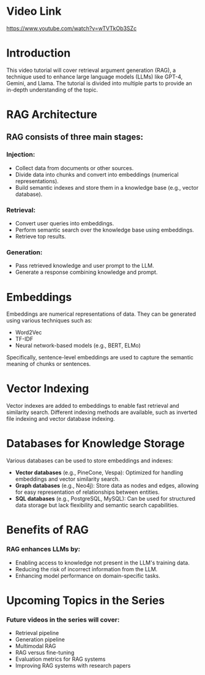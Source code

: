 # Video Link
https://www.youtube.com/watch?v=wTVTkOb3SZc


# Introduction

This video tutorial will cover retrieval argument generation (RAG), a technique used to enhance large language models (LLMs) like GPT-4, Gemini, and Llama. The tutorial is divided into multiple parts to provide an in-depth understanding of the topic.

# RAG Architecture

## RAG consists of three main stages:

### Injection:

* Collect data from documents or other sources.
* Divide data into chunks and convert into embeddings (numerical representations).
* Build semantic indexes and store them in a knowledge base (e.g., vector database).
### Retrieval:

* Convert user queries into embeddings.
* Perform semantic search over the knowledge base using embeddings.
* Retrieve top results.
### Generation:

* Pass retrieved knowledge and user prompt to the LLM.
* Generate a response combining knowledge and prompt.
# Embeddings

Embeddings are numerical representations of data. They can be generated using various techniques such as:

* Word2Vec
* TF-IDF
* Neural network-based models (e.g., BERT, ELMo)

Specifically, sentence-level embeddings are used to capture the semantic meaning of chunks or sentences.

# Vector Indexing

Vector indexes are added to embeddings to enable fast retrieval and similarity search. Different indexing methods are available, such as inverted file indexing and vector database indexing.

# Databases for Knowledge Storage

Various databases can be used to store embeddings and indexes:

* **Vector databases** (e.g., PineCone, Vespa): Optimized for handling embeddings and vector similarity search.
* **Graph databases** (e.g., Neo4j): Store data as nodes and edges, allowing for easy representation of relationships between entities.
* **SQL databases** (e.g., PostgreSQL, MySQL): Can be used for structured data storage but lack flexibility and semantic search capabilities.
# Benefits of RAG

### RAG enhances LLMs by:

* Enabling access to knowledge not present in the LLM's training data.
* Reducing the risk of incorrect information from the LLM.
* Enhancing model performance on domain-specific tasks.
# Upcoming Topics in the Series

### Future videos in the series will cover:

* Retrieval pipeline
* Generation pipeline
* Multimodal RAG
* RAG versus fine-tuning
* Evaluation metrics for RAG systems
* Improving RAG systems with research papers